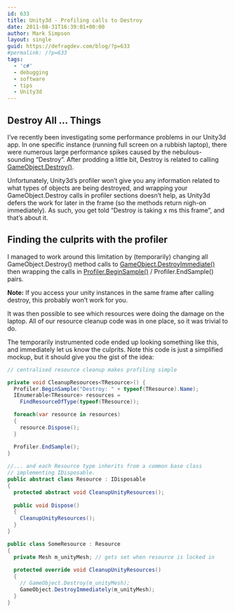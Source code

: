 ```yaml
---
id: 633
title: Unity3d - Profiling calls to Destroy
date: 2011-08-31T16:39:01+00:00
author: Mark Simpson
layout: single
guid: https://defragdev.com/blog/?p=633
#permalink: /?p=633
tags:
  - 'c#'
  - debugging
  - software
  - tips
  - Unity3d
---
```

## Destroy All ... Things

I’ve recently been investigating some performance problems in our Unity3d app. In one specific instance (running full screen on a rubbish laptop), there were numerous large performance spikes caused by the nebulous-sounding “Destroy”. After prodding a little bit, Destroy is related to calling [GameObject.Destroy()](http://unity3d.com/support/documentation/ScriptReference/Object.Destroy.html).

Unfortunately, Unity3d’s profiler won’t give you any information related to what types of objects are being destroyed, and wrapping your GameObject.Destroy calls in profiler sections doesn’t help, as Unity3d defers the work for later in the frame (so the methods return nigh-on immediately). As such, you get told “Destroy is taking x ms this frame”, and that’s about it.

## Finding the culprits with the profiler

I managed to work around this limitation by (temporarily) changing all GameObject.Destroy() method calls to [GameObject.DestroyImmediate()](http://unity3d.com/support/documentation/ScriptReference/Object.DestroyImmediate.html) then wrapping the calls in [Profiler.BeginSample()](http://unity3d.com/support/documentation/ScriptReference/Profiler.BeginSample.html) / Profiler.EndSample() pairs.

**Note:** If you access your unity instances in the same frame after calling destroy, this probably won’t work for you.

It was then possible to see which resources were doing the damage on the laptop. All of our resource cleanup code was in one place, so it was trivial to do.

The temporarily instrumented code ended up looking something like this, and immediately let us know the culprits. Note this code is just a simplified mockup, but it should give you the gist of the idea:

```c#
// centralised resource cleanup makes profiling simple 

private void CleanupResources<TResource>() { 
  Profiler.BeginSample("Destroy: " + typeof(TResource).Name); 
  IEnumerable<TResource> resources = 
    FindResourceOfType(typeof(TResource)); 

  foreach(var resource in resources) 
  { 
    resource.Dispose(); 
  } 

  Profiler.EndSample(); 
}
 
//... and each Resource type inherits from a common base class 
// implementing IDisposable. 
public abstract class Resource : IDisposable 
{ 
  protected abstract void CleanupUnityResources(); 
 
  public void Dispose() 
  { 
    CleanupUnityResources(); 
  } 
}

public class SomeResource : Resource 
{ 
  private Mesh m_unityMesh; // gets set when resource is locked in 
 
  protected override void CleanupUnityResources() 
  { 
    // GameObject.Destroy(m_unityMesh); 
    GameObject.DestroyImmediately(m_unityMesh); 
  } 
}
```